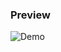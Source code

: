 ### Preview

![Demo](https://user-images.githubusercontent.com/89732313/178093121-1b8219f5-8351-4c5c-bb66-77a1f3eaa5af.png)
